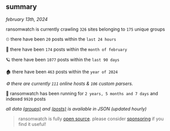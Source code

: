 
## summary
_february 13th, 2024_

ransomwatch is currently crawling `326` sites belonging to `175` unique groups

⏲ there have been `20` posts within the `last 24 hours`

🦈 there have been `174` posts within the `month of february`

🪐 there have been `1077` posts within the `last 90 days`

🏚 there have been `463` posts within the `year of 2024`

_⚙️ there are currently `111` online hosts & `106` custom parsers._

🦕 ransomwatch has been running for `2 years, 5 months and 7 days` and indexed `9920` posts

_all data  [(groups)](http://ransomwhat.telemetry.ltd/groups) and [(posts)](http://ransomwhat.telemetry.ltd/posts) is available in JSON (updated hourly)_

> ransomwatch is fully [open source](https://github.com/joshhighet/ransomwatch#ransomwatch--). please consider [sponsoring](https://github.com/sponsors/joshhighet) if you find it useful!
